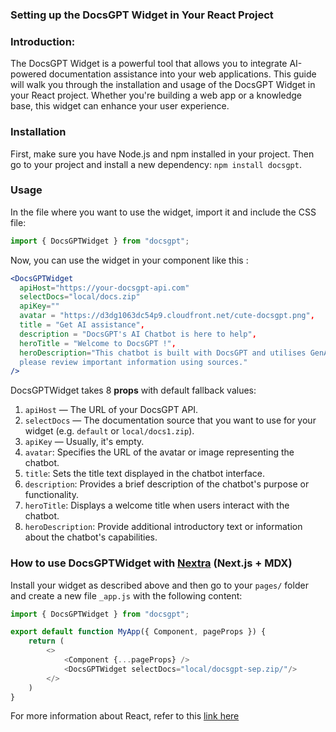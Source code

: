 ### Setting up the DocsGPT Widget in Your React Project

### Introduction:
The DocsGPT Widget is a powerful tool that allows you to integrate AI-powered documentation assistance into your web applications. This guide will walk you through the installation and usage of the DocsGPT Widget in your React project. Whether you're building a web app or a knowledge base, this widget can enhance your user experience.

### Installation
First, make sure you have Node.js and npm installed in your project. Then go to your project and install a new dependency: `npm install docsgpt`.

### Usage
In the file where you want to use the widget, import it and include the CSS file:
```js
import { DocsGPTWidget } from "docsgpt";
```


Now, you can use the widget in your component like this :
```jsx
<DocsGPTWidget
  apiHost="https://your-docsgpt-api.com"
  selectDocs="local/docs.zip"
  apiKey=""
  avatar = "https://d3dg1063dc54p9.cloudfront.net/cute-docsgpt.png",
  title = "Get AI assistance",
  description = "DocsGPT's AI Chatbot is here to help",
  heroTitle = "Welcome to DocsGPT !",
  heroDescription="This chatbot is built with DocsGPT and utilises GenAI, 
  please review important information using sources."
/>
```
DocsGPTWidget takes 8 **props** with default fallback values:
1. `apiHost` — The URL of your DocsGPT API.
2. `selectDocs` — The documentation source that you want to use for your widget (e.g. `default` or `local/docs1.zip`).
3. `apiKey` — Usually, it's empty.
4. `avatar`: Specifies the URL of the avatar or image representing the chatbot.
5. `title`: Sets the title text displayed in the chatbot interface.
6. `description`: Provides a brief description of the chatbot's purpose or functionality.
7. `heroTitle`: Displays a welcome title when users interact with the chatbot.
8. `heroDescription`: Provide additional introductory text or information about the chatbot's capabilities.

### How to use DocsGPTWidget with [Nextra](https://nextra.site/) (Next.js + MDX)
Install your widget as described above and then go to your `pages/` folder and create a new file `_app.js` with the following content:
```js
import { DocsGPTWidget } from "docsgpt";

export default function MyApp({ Component, pageProps }) {
    return (
        <>
            <Component {...pageProps} />
            <DocsGPTWidget selectDocs="local/docsgpt-sep.zip/"/>
        </>
    )
}
```  

For more information about React, refer to this [link here](https://react.dev/learn)


